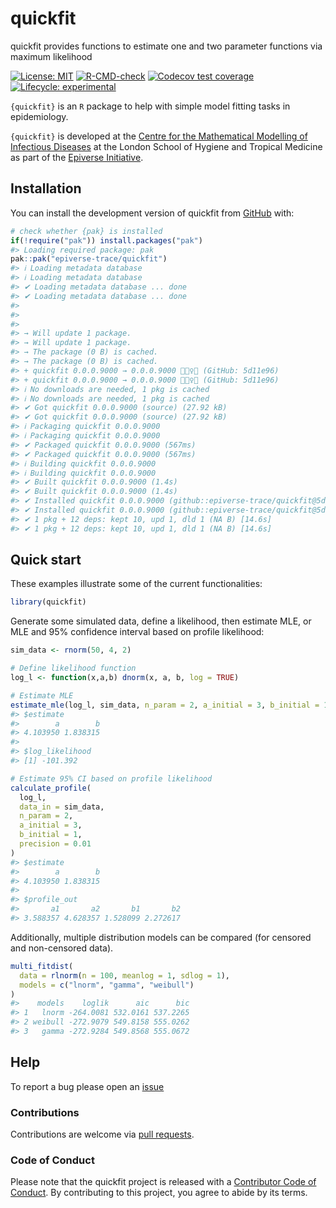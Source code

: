 
<!-- README.md is generated from README.Rmd. Please edit that file. -->
<!-- The code to render this README is stored in .github/workflows/render-readme.yaml -->
<!-- Variables marked with double curly braces will be transformed beforehand: -->
<!-- `packagename` is extracted from the DESCRIPTION file -->
<!-- `gh_repo` is extracted via a special environment variable in GitHub Actions -->

# quickfit

quickfit provides functions to estimate one and two parameter functions
via maximum likelihood

<!-- badges: start -->

[![License:
MIT](https://img.shields.io/badge/License-MIT-yellow.svg)](https://opensource.org/licenses/MIT)
[![R-CMD-check](https://github.com/epiverse-trace/quickfit/actions/workflows/R-CMD-check.yaml/badge.svg)](https://github.com/epiverse-trace/quickfit/actions/workflows/R-CMD-check.yaml)
[![Codecov test
coverage](https://codecov.io/gh/epiverse-trace/quickfit/branch/main/graph/badge.svg)](https://app.codecov.io/gh/epiverse-trace/quickfit?branch=main)
[![Lifecycle:
experimental](https://img.shields.io/badge/lifecycle-experimental-orange.svg)](https://lifecycle.r-lib.org/articles/stages.html#experimental)
<!-- badges: end -->

`{quickfit}` is an `R` package to help with simple model fitting tasks
in epidemiology.

`{quickfit}` is developed at the [Centre for the Mathematical Modelling
of Infectious
Diseases](https://www.lshtm.ac.uk/research/centres/centre-mathematical-modelling-infectious-diseases)
at the London School of Hygiene and Tropical Medicine as part of the
[Epiverse Initiative](https://data.org/initiatives/epiverse/).

## Installation

You can install the development version of quickfit from
[GitHub](https://github.com/) with:

``` r
# check whether {pak} is installed
if(!require("pak")) install.packages("pak")
#> Loading required package: pak
pak::pak("epiverse-trace/quickfit")
#> ℹ Loading metadata database
#> ℹ Loading metadata database
#> ✔ Loading metadata database ... done
#> ✔ Loading metadata database ... done
#> 
#>  
#> 
#> → Will update 1 package.
#> → Will update 1 package.
#> → The package (0 B) is cached.
#> → The package (0 B) is cached.
#> + quickfit 0.0.0.9000 → 0.0.0.9000 👷🏿‍♀️🔧 (GitHub: 5d11e96)
#> + quickfit 0.0.0.9000 → 0.0.0.9000 👷🏿‍♀️🔧 (GitHub: 5d11e96)
#> ℹ No downloads are needed, 1 pkg is cached
#> ℹ No downloads are needed, 1 pkg is cached
#> ✔ Got quickfit 0.0.0.9000 (source) (27.92 kB)
#> ✔ Got quickfit 0.0.0.9000 (source) (27.92 kB)
#> ℹ Packaging quickfit 0.0.0.9000
#> ℹ Packaging quickfit 0.0.0.9000
#> ✔ Packaged quickfit 0.0.0.9000 (567ms)
#> ✔ Packaged quickfit 0.0.0.9000 (567ms)
#> ℹ Building quickfit 0.0.0.9000
#> ℹ Building quickfit 0.0.0.9000
#> ✔ Built quickfit 0.0.0.9000 (1.4s)
#> ✔ Built quickfit 0.0.0.9000 (1.4s)
#> ✔ Installed quickfit 0.0.0.9000 (github::epiverse-trace/quickfit@5d11e96) (41ms)
#> ✔ Installed quickfit 0.0.0.9000 (github::epiverse-trace/quickfit@5d11e96) (41ms)
#> ✔ 1 pkg + 12 deps: kept 10, upd 1, dld 1 (NA B) [14.6s]
#> ✔ 1 pkg + 12 deps: kept 10, upd 1, dld 1 (NA B) [14.6s]
```

## Quick start

These examples illustrate some of the current functionalities:

``` r
library(quickfit)
```

Generate some simulated data, define a likelihood, then estimate MLE, or
MLE and 95% confidence interval based on profile likelihood:

``` r
sim_data <- rnorm(50, 4, 2)

# Define likelihood function
log_l <- function(x,a,b) dnorm(x, a, b, log = TRUE)

# Estimate MLE
estimate_mle(log_l, sim_data, n_param = 2, a_initial = 3, b_initial = 1)
#> $estimate
#>        a        b 
#> 4.103950 1.838315 
#> 
#> $log_likelihood
#> [1] -101.392

# Estimate 95% CI based on profile likelihood
calculate_profile(
  log_l, 
  data_in = sim_data, 
  n_param = 2, 
  a_initial = 3, 
  b_initial = 1, 
  precision = 0.01
)
#> $estimate
#>        a        b 
#> 4.103950 1.838315 
#> 
#> $profile_out
#>       a1       a2       b1       b2 
#> 3.588357 4.628357 1.528099 2.272617
```

Additionally, multiple distribution models can be compared (for censored
and non-censored data).

``` r
multi_fitdist(
  data = rlnorm(n = 100, meanlog = 1, sdlog = 1), 
  models = c("lnorm", "gamma", "weibull")
)
#>    models    loglik      aic      bic
#> 1   lnorm -264.0081 532.0161 537.2265
#> 2 weibull -272.9079 549.8158 555.0262
#> 3   gamma -272.9284 549.8568 555.0672
```

## Help

To report a bug please open an
[issue](https://github.com/epiverse-trace/quickfit/issues/new/choose)

### Contributions

Contributions are welcome via [pull
requests](https://github.com/epiverse-trace/quickfit/pulls).

### Code of Conduct

Please note that the quickfit project is released with a [Contributor
Code of
Conduct](https://github.com/epiverse-trace/.github/blob/main/CODE_OF_CONDUCT.md).
By contributing to this project, you agree to abide by its terms.

